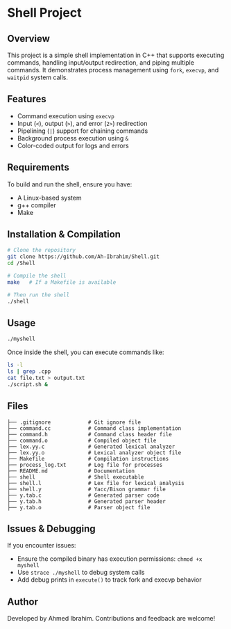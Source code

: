 # Shell Project

## Overview

This project is a simple shell implementation in C++ that supports executing commands, handling input/output redirection, and piping multiple commands. It demonstrates process management using `fork`, `execvp`, and `waitpid` system calls.

## Features

- Command execution using `execvp`
- Input (`<`), output (`>`), and error (`2>`) redirection
- Pipelining (`|`) support for chaining commands
- Background process execution using `&`
- Color-coded output for logs and errors

## Requirements

To build and run the shell, ensure you have:

- A Linux-based system
- g++ compiler
- Make

## Installation & Compilation

```sh
# Clone the repository
git clone https://github.com/Ah-Ibrahim/Shell.git
cd /Shell

# Compile the shell
make   # If a Makefile is available

# Then run the shell
./shell
```

## Usage

```sh
./myshell
```

Once inside the shell, you can execute commands like:

```sh
ls -l
ls | grep .cpp
cat file.txt > output.txt
./script.sh &
```

## Files

```
├── .gitignore            # Git ignore file
├── command.cc            # Command class implementation
├── command.h             # Command class header file
├── command.o             # Compiled object file
├── lex.yy.c              # Generated lexical analyzer
├── lex.yy.o              # Lexical analyzer object file
├── Makefile              # Compilation instructions
├── process_log.txt       # Log file for processes
├── README.md             # Documentation
├── shell                 # Shell executable
├── shell.l               # Lex file for lexical analysis
├── shell.y               # Yacc/Bison grammar file
├── y.tab.c               # Generated parser code
├── y.tab.h               # Generated parser header
├── y.tab.o               # Parser object file
```

## Issues & Debugging

If you encounter issues:

- Ensure the compiled binary has execution permissions: `chmod +x myshell`
- Use `strace ./myshell` to debug system calls
- Add debug prints in `execute()` to track fork and execvp behavior

## Author

Developed by Ahmed Ibrahim. Contributions and feedback are welcome!
